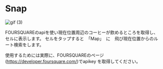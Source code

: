 # Snap

![gif (3)](https://user-images.githubusercontent.com/38667604/58370894-dcc75500-7f46-11e9-85c4-d094c1c0b90b.gif)

FOURSQUAREのapiを使い現在位置周辺のコーヒーが飲めるところを取得し、セルに表示します。
セルをタップすると　「Map」　に　飛び現在位置からのルート検索をします。

使用するためには実際に、FOURSQUAREのページ(https://developer.foursquare.com/)でapikey を取得してください。

